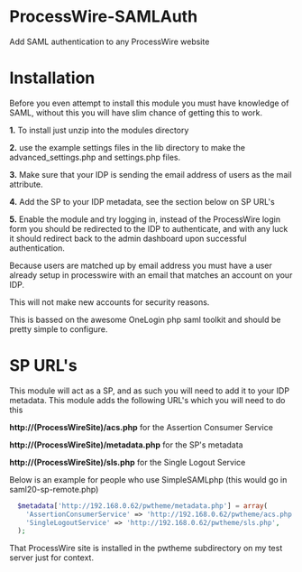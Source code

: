 # ProcessWire-SAMLAuth
Add SAML authentication to any ProcessWire website

# Installation
Before you even attempt to install this module you must have knowledge of SAML, without this you will have slim chance of getting this to work.

__1.__ To install just unzip into the modules directory

__2.__ use the example settings files in the lib directory to make the advanced_settings.php and settings.php files.

__3.__ Make sure that your IDP is sending the email address of users as the mail attribute.

__4.__ Add the SP to your IDP metadata, see the section below on SP URL's

__5.__ Enable the module and try logging in, instead of the ProcessWire login form you should be redirected to the IDP to authenticate, and with any luck it should redirect back to the admin dashboard upon successful authentication.

Because users are matched up by email address you must have a user already setup in processwire with an email that matches an account on your IDP.

This will not make new accounts for security reasons.

This is bassed on the awesome OneLogin php saml toolkit and should be pretty simple to configure.

# SP URL's
This module will act as a SP, and as such you will need to add it to your IDP metadata.
This module adds the following URL's which you will need to do this

__http://(ProcessWireSite)/acs.php__ for the Assertion Consumer Service

__http://(ProcessWireSite)/metadata.php__ for the SP's metadata

__http://(ProcessWireSite)/sls.php__ for the Single Logout Service
 

Below is an example for people who use SimpleSAMLphp (this would go in saml20-sp-remote.php)
```php
  $metadata['http://192.168.0.62/pwtheme/metadata.php'] = array(
    'AssertionConsumerService' => 'http://192.168.0.62/pwtheme/acs.php',
    'SingleLogoutService' => 'http://192.168.0.62/pwtheme/sls.php',
  );
```
That ProcessWire site is installed in the pwtheme subdirectory on my test server just for context.
